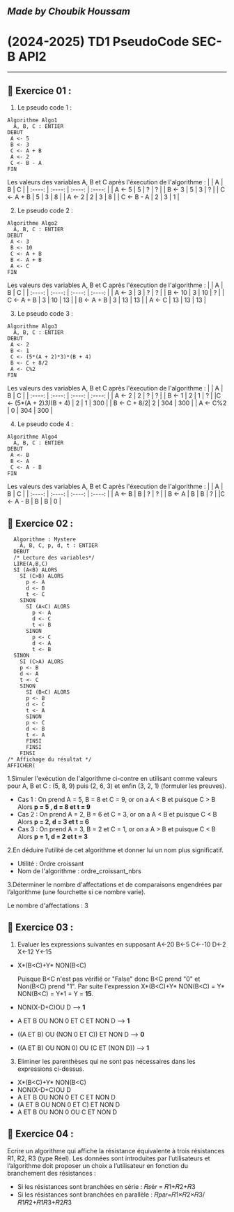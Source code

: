 
## ***Made by Choubik Houssam***  
# **(2024-2025)** TD1 PseudoCode SEC-B API2


---

## 🌟 **Exercice 01 :**  
1. Le pseudo code 1 :
  ```
  Algorithme Algo1
    A, B, C : ENTIER
  DEBUT
   A <- 5
   B <- 3
   C <- A + B
   A <- 2
   C <- B - A
  FIN
  ```
  Les valeurs des variables A, B et C après l'éxecution de l'algorithme :
  |      | A | B | C |
  | :----:  |    :----:   |    :----:  |  :----:  |
  | A <- 5  | 5 | ? | ? |
  | B <- 3 | 5 | 3 | ? |
  | C <- A + B | 5 | 3 | 8 |
  | A <- 2 | 2 | 3 | 8 |
  | C <- B - A | 2 | 3 | 1 |

   2. Le pseudo code 2 :
  ```
  Algorithme Algo2
    A, B, C : ENTIER
  DEBUT
   A <- 3
   B <- 10
   C <- A + B
   B <- A + B
   A <- C
  FIN
  ```

  Les valeurs des variables A, B et C après l'éxecution de l'algorithme :
  |      | A | B | C |
  | :----:  |    :----:   |    :----:  |  :----:  |
  | A <- 3 | 3 | ? | ? |
  | B <- 10 | 3 | 10 | ? |
  | C <- A + B | 3 | 10 | 13 |
  | B <- A + B | 3 | 13 | 13 |
  | A <- C | 13 | 13 | 13 |

   3. Le pseudo code 3 :
  ```
  Algorithme Algo3
    A, B, C : ENTIER
  DEBUT
   A <- 2
   B <- 1
   C <- (5*(A + 2)*3)*(B + 4)
   B <- C + 8/2
   A <- C%2
  FIN
  ```

  Les valeurs des variables A, B et C après l'éxecution de l'algorithme :
  |      | A | B | C |
  | :----:  |    :----:   |    :----:  |  :----:  |
  | A <- 2 | 2 | ? | ? |
  | B <- 1 | 2 | 1 | ? |
  |C <- (5*(A + 2)*3)*(B + 4) | 2 | 1 | 300 |
  | B <- C + 8/2| 2 | 304 | 300 |
  | A <- C%2 | 0 | 304 | 300 |

   4. Le pseudo code 4 :
  ```
  Algorithme Algo4
    A, B, C : ENTIER
  DEBUT
   A <- B
   B <- A
   C <- A - B
  FIN
  ```

  Les valeurs des variables A, B et C après l'éxecution de l'algorithme :
  |      | A | B | C |
  | :----:  |    :----:   |    :----:  |  :----:  |
  | A <- B | B | ? | ? |
  | B <- A | B | B | ? |
  |C <- A - B | B | B | 0 |

## 🌟 **Exercice 02 :** 
```
  Algorithme : Mystere
    A, B, C, p, d, t : ENTIER
  DEBUT
  /* Lecture des variables*/
  LIRE(A,B,C)
  SI (A<B) ALORS
    SI (C>B) ALORS
      p <- A
      d <- B
      t <- C
    SINON
      SI (A<C) ALORS
        p <- A
        d <- C
        t <- B
      SINON
        p <- C
        d <- A
        t <- B
  SINON
    SI (C>A) ALORS
    p <- B
    d <- A
    t <- C
    SINON
      SI (B<C) ALORS
      p <- B
      d <- C
      t <- A
      SINON
      p <- C
      d <- B
      t <- A
      FINSI
      FINSI
    FINSI
/* Affichage du résultat */
AFFICHER(

  ```
1.Simuler l'exécution de l'algorithme ci-contre en utilisant comme valeurs pour A, B et C : (5, 8, 9) puis (2, 6, 3) et enfin (3, 2, 1) (formuler les preuves).

- Cas 1 : On prend A = 5, B = 8 et C = 9, or on a A < B et puisque C > B  Alors **p = 5 , d = 8 et t = 9**
- Cas 2 : On prend A = 2, B = 6 et C = 3, or on a A < B et puisque C < B Alors **p = 2, d = 3 et t = 6**
- Cas 3 : On prend A = 3, B = 2 et C = 1, or on a A > B et puisque C < B Alors **p = 1, d = 2 et t = 3**

2.En déduire l’utilité de cet algorithme et donner lui un nom plus significatif.

- Utilité : Ordre croissant
- Nom de l'algorithme : ordre_croissant_nbrs

3.Déterminer le nombre d'affectations et de comparaisons engendrées par l’algorithme (une fourchette si ce nombre varie).

Le nombre d'affectations : 3

## 🌟 **Exercice 03 :** 

1. Evaluer les expressions suivantes en supposant
   A←20 B←5 C←-10 D←2 X←12 Y←15
- X*(B<C)+Y* NON(B<C)

    Puisque B<C n'est pas vérifié or "False" donc B<C prend "0" et Non(B<C) prend "1". Par suite l'expression X*(B<C)+Y* NON(B<C) = Y* NON(B<C) = Y*1 = Y = **15**.

- NON(X-D+C)OU D --> **1**  
- A ET B OU NON 0 ET C ET NON D --> **1**
- ((A ET B) OU (NON 0 ET C)) ET NON D --> **0**
- ((A ET B) OU NON 0) OU (C ET (NON D)) --> **1**

3. Eliminer les parenthèses qui ne sont pas nécessaires dans les expressions ci-dessus.

- X*(B<C)+Y* NON(B<C)
- NON(X-D+C)OU D
- A ET B OU NON 0 ET C ET NON D
- (A ET B OU NON 0 ET C) ET NON D
- A ET B OU NON 0 OU C ET NON D


## 🌟 **Exercice 04 :** 

Ecrire un algorithme qui affiche la résistance équivalente à trois résistances R1, R2, R3 (type Réel). Les données sont introduites par l’utilisateurs et l’algorithme doit proposer un choix a l’utilisateur en fonction du branchement des résistances :
- Si les résistances sont branchées en série : 𝑅𝑠é𝑟 = 𝑅1+𝑅2+𝑅3
- Si les résistances sont branchées en parallèle : 𝑅𝑝𝑎𝑟=𝑅1×𝑅2×𝑅3/𝑅1𝑅2+𝑅1𝑅3+𝑅2𝑅3
